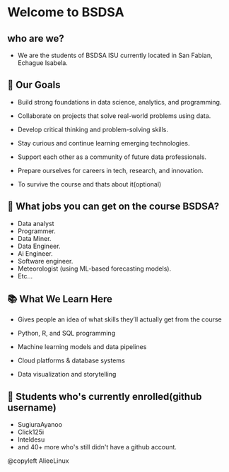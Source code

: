 # Welcome to BSDSA

## who are we?

- We are the students of BSDSA ISU currently located in San Fabian, Echague Isabela.

## 🚀 Our Goals

- Build strong foundations in data science, analytics, and programming.

- Collaborate on projects that solve real-world problems using data.

- Develop critical thinking and problem-solving skills.

- Stay curious and continue learning emerging technologies.

- Support each other as a community of future data professionals.

- Prepare ourselves for careers in tech, research, and innovation.

- To survive the course and thats about it(optional)

## 🤔 What jobs you can get on the course BSDSA?

- Data analyst
- Programmer.
- Data Miner.
- Data Engineer.
- Ai Engineer.
- Software engineer.
- Meteorologist (using ML-based forecasting models).
- Etc...

## 📚 What We Learn Here

- Gives people an idea of what skills they’ll actually get from the course

- Python, R, and SQL programming

- Machine learning models and data pipelines

- Cloud platforms & database systems

- Data visualization and storytelling

## 📖 Students who's currently enrolled(github username)

- SugiuraAyanoo
- Click125i
- Inteldesu
- and 40+ more who's still didn't have a github account.

@copyleft AlieeLinux
